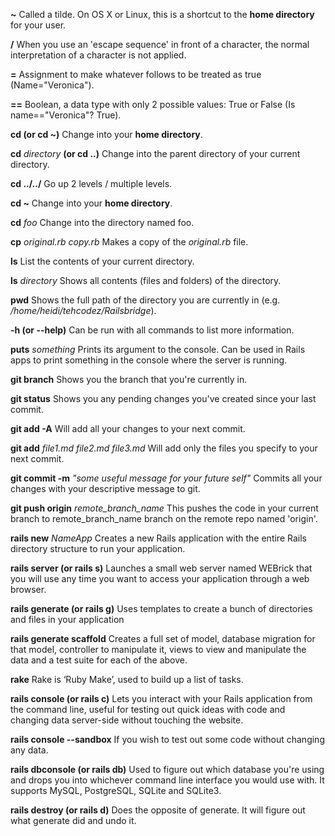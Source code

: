 **~**  Called a tilde. On OS X or Linux, this is a shortcut to the **home directory** for your user.

**/**  When you use an 'escape sequence' in front of a character, the normal interpretation of a character is not applied.

**=**  Assignment to make whatever follows to be treated as true (Name="Veronica").

**==**  Boolean, a data type with only 2 possible values: True or False (Is name=="Veronica"? True).


**cd (or cd ~)**  Change into your **home directory**.

**cd** _directory_ **(or cd ..)**  Change into the parent directory of your current directory.

**cd ../../**  Go up 2 levels / multiple levels.

**cd ~**  Change into your **home directory**.

**cd** _foo_  Change into the directory named foo.

**cp** _original.rb copy.rb_  Makes a copy of the _original.rb_ file.

**ls**  List the contents of your current directory.

**ls** _directory_  Shows all contents (files and folders) of the directory.

**pwd**  Shows the full path of the directory you are currently in (e.g. _/home/heidi/tehcodez/Railsbridge_).

**-h (or --help)**  Can be run with all commands to list more information.

**puts** _something_  Prints its argument to the console. Can be used in Rails apps to print something in the console where the server is running.


**git branch**  Shows you the branch that you're currently in.

**git status**  Shows you any pending changes you've created since your last commit.

**git add -A**  Will add all your changes to your next commit.

**git add** _file1.md file2.md file3.md_  Will add only the files you specify to your next commit.

**git commit -m** _"some useful message for your future self"_  Commits all your changes with your descriptive message to git.

**git push origin** <i>remote\_branch\_name</i>  This pushes the code in your current branch to remote_branch_name branch on the remote repo named 'origin'.


**rails new** _NameApp_  Creates a new Rails application with the entire Rails directory structure to run your application.

**rails server (or rails s)**  Launches a small web server named WEBrick that you will use any time you want to access your application through a web browser.

**rails generate (or rails g)**  Uses templates to create a bunch of directories and files in your application

**rails generate scaffold**  Creates a full set of model, database migration for that model, controller to manipulate it, views to view and manipulate the data and a test suite for each of the above.

**rake**  Rake is ‘Ruby Make’, used to build up a list of tasks.

**rails console (or rails c)** Lets you interact with your Rails application from the command line, useful for testing out quick ideas with code and changing data server-side without touching the website.

**rails console --sandbox**  If you wish to test out some code without changing any data.

**rails dbconsole (or rails db)**  Used to figure out which database you're using and drops you into whichever command line interface you would use with.  It supports MySQL, PostgreSQL, SQLite and SQLite3.

**rails destroy (or rails d)**  Does the opposite of generate.  It will figure out what generate did and undo it.

